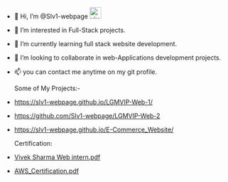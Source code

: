 
- 👋 Hi, I’m @Slv1-webpage <span class="inline-flex">
                    <a href="https://dev.to/viveksh76483611">
                      <img
                        src="https://d2fltix0v2e0sb.cloudfront.net/dev-badge.svg"
                        alt="vivek sharma's DEV Profile"
                        height="26"
                        width="26"
                      />
                    </a> 
- 👀 I’m interested in Full-Stack projects.
- 🌱 I’m currently learning full stack website development.
- 💞️ I’m looking to collaborate in  web-Applications development projects.
- 📫 you can contact me anytime on my git profile.

  Some of My Projects:-
-  https://slv1-webpage.github.io/LGMVIP-Web-1/
- https://github.com/Slv1-webpage/LGMVIP-Web-2
- https://slv1-webpage.github.io/E-Commerce_Website/
  
  Certification:
  
-  [Vivek Sharma Web intern.pdf](https://github.com/Slv1-webpage/Slv1-webpage/files/7962988/Vivek.Sharma.Web.intern.pdf)
<!---
Slv1-webpage/Slv1-webpage is a ✨ special ✨ repository because its `README.md` (this file) appears on your GitHub profile.
You can click the Preview link to take a look at your changes.
--->
- [AWS_Certification.pdf](https://github.com/Slv1-webpage/Slv1-webpage/files/8145947/AWS_Academy_Graduate___AWS_Academy_Cloud_Foundations_Badge20220226-53-9s2hsb.pdf)
